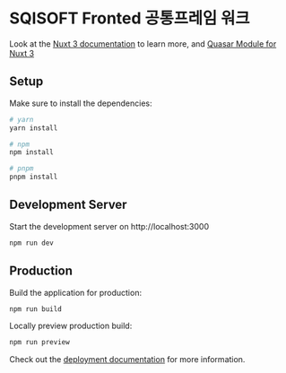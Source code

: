 # SQISOFT Fronted 공통프레임 워크

Look at the [Nuxt 3 documentation](https://nuxt.com/docs/getting-started/introduction) to learn more, and [Quasar Module for Nuxt 3](https://nuxt.com/modules/quasar)

## Setup

Make sure to install the dependencies:

```bash
# yarn
yarn install

# npm
npm install

# pnpm
pnpm install
```

## Development Server

Start the development server on http://localhost:3000

```bash
npm run dev
```

## Production

Build the application for production:

```bash
npm run build
```

Locally preview production build:

```bash
npm run preview
```

Check out the [deployment documentation](https://nuxt.com/docs/getting-started/deployment) for more information.
